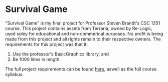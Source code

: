 # Survival Game

"Survival Game" is my final project for Professor Steven Brandt's CSC 1351 course.
This project contains assets from Terraria, owned by Re-Logic, used soley for educational and non-commerical purposes. No profit is being made from this project and all rights remain to their respective owners.
The requirements for this project was that it;

1. Use the professor's BasicGraphics library, and
2. Be 1000 lines in length.

The full project requirements can be found [here](https://www.cct.lsu.edu/~sbrandt/csc1351/), aswell as the full course syllabus.

